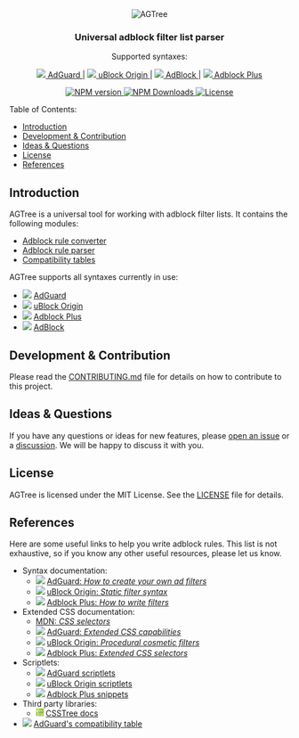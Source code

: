 <!-- markdownlint-disable -->

&nbsp;

<p align="center">
    <picture>
        <source
            media="(prefers-color-scheme: dark)"
            srcset="https://cdn.adtidy.org/website/github.com/AGTree/agtree_darkmode.svg"
        />
        <img
            alt="AGTree"
            src="https://cdn.adtidy.org/website/github.com/AGTree/agtree_lightmode.svg"
            width="350px"
        />
    </picture>
</p>
<h3 align="center">Universal adblock filter list parser</h3>
<p align="center">Supported syntaxes:</p>
<p align="center">
    <a href="https://adguard.com">
        <img
            src="https://cdn.adguard.com/website/github.com/AGLint/adg_logo.svg"
            width="14px"
        />
        AdGuard
    </a>
    |
    <a href="https://github.com/gorhill/uBlock">
        <img
            src="https://cdn.adguard.com/website/github.com/AGLint/ubo_logo.svg"
            width="14px"
        />
        uBlock Origin
    </a>
    |
    <a href="https://getadblock.com">
        <img
            src="https://cdn.adguard.com/website/github.com/AGLint/ab_logo.svg"
            width="14px"
        />
        AdBlock
    </a>
    |
    <a href="https://adblockplus.org">
        <img
            src="https://cdn.adguard.com/website/github.com/AGLint/abp_logo.svg"
            width="14px"
        />
        Adblock Plus
    </a>
</p>

<p align="center">
    <a href="https://www.npmjs.com/package/@adguard/agtree">
        <img src="https://img.shields.io/npm/v/@adguard/agtree" alt="NPM version" />
    </a>
    <a href="https://www.npmjs.com/package/@adguard/agtree">
        <img src="https://img.shields.io/npm/dm/@adguard/agtree" alt="NPM Downloads" />
    </a>
    <a href="https://github.com/AdguardTeam/tsurlfilter/blob/master/packages/agtree/LICENSE">
        <img src="https://img.shields.io/npm/l/@adguard/agtree" alt="License" />
    </a>
</p>
<!-- markdownlint-restore -->

Table of Contents:

- [Introduction](#introduction)
- [Development \& Contribution](#development--contribution)
- [Ideas \& Questions](#ideas--questions)
- [License](#license)
- [References](#references)

## Introduction

AGTree is a universal tool for working with adblock filter lists. It contains
the following modules:

- [Adblock rule converter][converter-url]
- [Adblock rule parser][parser-url]
- [Compatibility tables][compatibility-tables-url]

AGTree supports all syntaxes currently in use:

- <img src="https://cdn.adguard.com/website/github.com/AGLint/adg_logo.svg" width="14px"> [AdGuard][adg-url]
- <img src="https://cdn.adguard.com/website/github.com/AGLint/ubo_logo.svg" width="14px"> [uBlock Origin][ubo-url]
- <img src="https://cdn.adguard.com/website/github.com/AGLint/abp_logo.svg" width="14px"> [Adblock Plus][abp-url]
- <img src="https://cdn.adguard.com/website/github.com/AGLint/ab_logo.svg" width="14px"> [AdBlock][ab-url]

[ab-url]: https://getadblock.com
[abp-url]: https://adblockplus.org
[adg-url]: https://adguard.com
[compatibility-tables-url]: https://github.com/AdguardTeam/tsurlfilter/tree/master/packages/agtree/src/compatibility-tables
[converter-url]: https://github.com/AdguardTeam/tsurlfilter/tree/master/packages/agtree/src/converter
[parser-url]: https://github.com/AdguardTeam/tsurlfilter/tree/master/packages/agtree/src/parser
[ubo-url]: https://github.com/gorhill/uBlock

## Development & Contribution

Please read the [CONTRIBUTING.md][contributing-url] file for details on how to
contribute to this project.

[contributing-url]: https://github.com/AdguardTeam/tsurlfilter/tree/master/packages/agtree/CONTRIBUTING.md

## Ideas & Questions

If you have any questions or ideas for new features, please
[open an issue][new-issue-url] or a [discussion][discussions-url]. We will be
happy to discuss it with you.

[discussions-url]: https://github.com/AdguardTeam/tsurlfilter/discussions
[new-issue-url]: https://github.com/AdguardTeam/tsurlfilter/issues/new

## License

AGTree is licensed under the MIT License. See the [LICENSE][license-url] file
for details.

[license-url]: https://github.com/AdguardTeam/tsurlfilter/blob/master/packages/agtree/LICENSE

## References

Here are some useful links to help you write adblock rules. This list is not
exhaustive, so if you know any other useful resources, please let us know.

<!--markdownlint-disable MD013-->
- Syntax documentation:
    - <img src="https://cdn.adguard.com/website/github.com/AGLint/adg_logo.svg" width="14px"> [AdGuard: *How to create your own ad filters*][adg-filters]
    - <img src="https://cdn.adguard.com/website/github.com/AGLint/ubo_logo.svg" width="14px"> [uBlock Origin: *Static filter syntax*][ubo-filters]
    - <img src="https://cdn.adguard.com/website/github.com/AGLint/abp_logo.svg" width="14px"> [Adblock Plus: *How to write filters*][abp-filters]
- Extended CSS documentation:
    - [MDN: *CSS selectors*][mdn-css-selectors]
    - <img src="https://cdn.adguard.com/website/github.com/AGLint/adg_logo.svg" width="14px"> [AdGuard: *Extended CSS capabilities*][adg-ext-css]
    - <img src="https://cdn.adguard.com/website/github.com/AGLint/ubo_logo.svg" width="14px"> [uBlock Origin: *Procedural cosmetic filters*][ubo-procedural]
    - <img src="https://cdn.adguard.com/website/github.com/AGLint/abp_logo.svg" width="14px"> [Adblock Plus: *Extended CSS selectors*][abp-ext-css]
- Scriptlets:
    - <img src="https://cdn.adguard.com/website/github.com/AGLint/adg_logo.svg" width="14px"> [AdGuard scriptlets][adg-scriptlets]
    - <img src="https://cdn.adguard.com/website/github.com/AGLint/ubo_logo.svg" width="14px"> [uBlock Origin scriptlets][ubo-scriptlets]
    - <img src="https://cdn.adguard.com/website/github.com/AGLint/abp_logo.svg" width="14px"> [Adblock Plus snippets][abp-snippets]
- Third party libraries:
    - <img src="https://raw.githubusercontent.com/csstree/csstree/master/assets/csstree-logo-rounded.svg" width="14px"> [CSSTree docs][css-tree-docs]
- <img src="https://cdn.adguard.com/website/github.com/AGLint/adg_logo.svg" width="14px"> [AdGuard's compatibility table][adg-compatibility-table]
<!--markdownlint-enable MD013-->

[abp-ext-css]: https://help.eyeo.com/adblockplus/how-to-write-filters#elemhide-emulation
[abp-filters]: https://help.eyeo.com/adblockplus/how-to-write-filters
[abp-snippets]: https://help.eyeo.com/adblockplus/snippet-filters-tutorial#snippets-ref
[adg-compatibility-table]: https://github.com/AdguardTeam/Scriptlets/blob/master/wiki/compatibility-table.md
[adg-ext-css]: https://github.com/AdguardTeam/ExtendedCss/blob/master/README.md
[adg-filters]: https://kb.adguard.com/en/general/how-to-create-your-own-ad-filters
[adg-scriptlets]: https://github.com/AdguardTeam/Scriptlets/blob/master/wiki/about-scriptlets.md#scriptlets
[css-tree-docs]: https://github.com/csstree/csstree/tree/master/docs
[mdn-css-selectors]: https://developer.mozilla.org/en-US/docs/Web/CSS/CSS_Selectors
[ubo-filters]: https://github.com/gorhill/uBlock/wiki/Static-filter-syntax
[ubo-procedural]: https://github.com/gorhill/uBlock/wiki/Procedural-cosmetic-filters
[ubo-scriptlets]: https://github.com/gorhill/uBlock/wiki/Resources-Library#available-general-purpose-scriptlets
